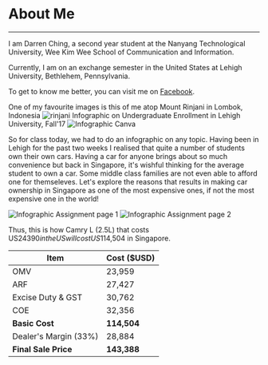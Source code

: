 # About Me
---
I am Darren Ching, a second year student at the Nanyang Technological University, Wee Kim Wee School of Communication and Information.

Currently, I am on an exchange semester in the United States at Lehigh University, Bethlehem, Pennsylvania.

To get to know me better, you can visit me on [Facebook](https://www.facebook.com/manucraze). 

One of my favourite images is this of me atop Mount Rinjani in Lombok, Indonesia
![rinjani](http://rinjaninationalpark.com/wp-content/uploads/2016/09/gunungrinjanilombok21.jpg) 
Infographic on Undergraduate Enrollment in Lehigh University, Fall'17
![Infographic Canva](https://github.com/deechingg/deechingg.github.io/blob/master/economy.png?raw=true)

So for class today, we had to do an infographic on any topic. Having been in Lehigh for the past two weeks I realised that quite a number of students own their own cars. Having a car for anyone brings about so much convenience but back in Singapore, it's wishful thinking for the average student to own a car. Some middle class families are not even able to afford one for themseleves. Let's explore the reasons that results in making car ownership in Singapore as one of the most expensive ones, if not the most expensive one in the world! 

![Infographic Assignment page 1](https://github.com/deechingg/deechingg.github.io/blob/master/Within%20developing%20countries%20in%20particular%2C%20literacy%20rates%20also%20have%20implications%20for%20child%20mortality%3B%20in%20these%20contexts%2C%20children%20of%20literate%20mothers%20are%2050%25%20more%20likely%20to%20live%20past%20age%205%20than%20children%20of%20illiterate/1.png)
![Infographic Assignment page 2](https://github.com/deechingg/deechingg.github.io/blob/master/Within%20developing%20countries%20in%20particular%2C%20literacy%20rates%20also%20have%20implications%20for%20child%20mortality%3B%20in%20these%20contexts%2C%20children%20of%20literate%20mothers%20are%2050%25%20more%20likely%20to%20live%20past%20age%205%20than%20children%20of%20illiterate.png)

Thus, this is how Camry L (2.5L) that costs US$24390 in the US will cost US$114,504 in Singapore. 

| **Item**  | **Cost ($USD)** |
| ------------- | ------------- |
| OMV  | 23,959  |
| ARF  | 27,427  |
| Excise Duty & GST  | 30,762  |
| COE  |  32,356 |
| **Basic Cost**  | **114,504**  |
| Dealer's Margin (33%) | 28,884  |
| **Final Sale Price**  |  **143,388**  |
